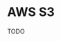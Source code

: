 # AWS S3

TODO

<!--
- name: Configure AWS credentials from Action OIDC
  uses: aws-actions/configure-aws-credentials@v1
  with:
    aws-region: us-east-1
    role-to-assume: arn:aws:iam::AWS_ACCOUNT_ID:role/ROLE_YOU_CREATED_ABOVE
    role-session-name: GitHubActionSession
- name: Upload backup to S3
  run: |
    YEAR_MONTH=$(date -u +"%Y/%m")
    aws s3 cp "${TIMESTAMP}.sql.gz" s3://${{ secrets.YOUR_S3_BUCKET_NAME }}/database/${YEAR_MONTH}/
-->
